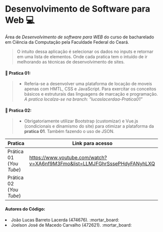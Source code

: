 # Desenvolvimento de Software para Web :computer:

Área de _Desenvolvimento de software para WEB_ do curso de bacharelado em Ciência da Computação pela Faculdade Federal do Ceará.
<br>

> O intuito dessa aplicação é selecionar os dados no inputs e retornar em uma lista de elementos. Onde cada pratica tem o intuído de ir melhorando as técnicas de desenvolvimento de sites.

#### :pushpin: Pratica 01:
> - Referia-se a desenvolver uma plataforma de locação de moveis apenas com HMTL, CSS e JavaScript. Para exercitar os conceitos básicos e estruturais das linguagens de marcação e programação.
> *A pratica localza-se na branch: "lucaslacerdaa-Pratica01"*

 #### :pushpin: Pratica 02:
 > -   Obrigatoriamente utilizar Bootstrap (customizar) e Vue.js (condicionais e dinamismo do site) para otimizar a plataforma da __pratica 01__. Também fazendo o uso de JSON.

Pratica   | Link para acesso
--------- | ------
Prática 01 (*You Tube*) | https://www.youtube.com/watch?v=XA6nf9M3Fmo&list=LLMJFGhrSssePHdyFANyhLXQ
Prática 02 (*You Tube*) | 

#### Autores do Código:

<li>João Lucas Barreto Lacerda (474676). :mortar_board:</li>
<li>Joelson José de Macedo Carvalho (472621). :mortar_board:</li>

